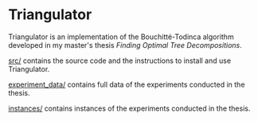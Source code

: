 # Triangulator
Triangulator is an implementation of the Bouchitté-Todinca algorithm developed in my master's thesis *Finding Optimal Tree Decompositions*.


[src/](https://github.com/Laakeri/triangulator-gradu/tree/master/src) contains the source code and the instructions to install and use Triangulator.


[experiment_data/](https://github.com/Laakeri/triangulator-gradu/tree/master/experiment_data) contains full data of the experiments conducted in the thesis.


[instances/](https://github.com/Laakeri/triangulator-gradu/tree/master/instances) contains instances of the experiments conducted in the thesis.